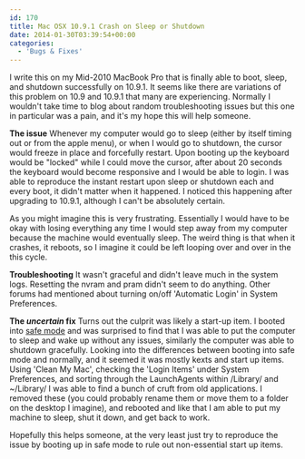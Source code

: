 ```yaml
---
id: 170
title: Mac OSX 10.9.1 Crash on Sleep or Shutdown
date: 2014-01-30T03:39:54+00:00
categories:
  - 'Bugs & Fixes'
---
```

I write this on my Mid-2010 MacBook Pro that is finally able to boot, sleep, and shutdown successfully on 10.9.1. It seems like there are variations of this problem on 10.9 and 10.9.1 that many are experiencing. Normally I wouldn't take time to blog about random troubleshooting issues but this one in particular was a pain, and it's my hope this will help someone.

**The issue**
Whenever my computer would go to sleep (either by itself timing out or from the apple menu), or when I would go to shutdown, the cursor would freeze in place and forcefully restart. Upon booting up the keyboard would be "locked" while I could move the cursor, after about 20 seconds the keyboard would become responsive and I would be able to login. I was able to reproduce the instant restart upon sleep or shutdown each and every boot, it didn't matter when it happened. I noticed this happening after upgrading to 10.9.1, although I can't be absolutely certain.

As you might imagine this is very frustrating. Essentially I would have to be okay with losing everything any time I would step away from my computer because the machine would eventually sleep. The weird thing is that when it crashes, it reboots, so I imagine it could be left looping over and over in the this cycle.

**Troubleshooting**
It wasn't graceful and didn't leave much in the system logs. Resetting the nvram and pram didn't seem to do anything. Other forums had mentioned about turning on/off 'Automatic Login' in System Preferences.

**The _uncertain_ fix**
Turns out the culprit was likely a start-up item. I booted into [safe mode](http://support.apple.com/kb/ht1564 "Apple Support - Safe Mode") and was surprised to find that I was able to put the computer to sleep and wake up without any issues, similarly the computer was able to shutdown gracefully. Looking into the differences between booting into safe mode and normally, and it seemed it was mostly kexts and start up items. Using 'Clean My Mac', checking the 'Login Items' under System Preferences, and sorting through the LaunchAgents within /Library/ and ~/Library/ I was able to find a bunch of cruft from old applications. I removed these (you could probably rename them or move them to a folder on the desktop I imagine), and rebooted and like that I am able to put my machine to sleep, shut it down, and get back to work.

Hopefully this helps someone, at the very least just try to reproduce the issue by booting up in safe mode to rule out non-essential start up items.
